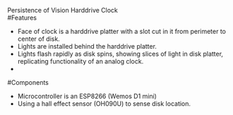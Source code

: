 Persistence of Vision Harddrive Clock  
#Features  
- Face of clock is a harddrive platter with a slot cut in it from perimeter to center of disk.  
- Lights are installed behind the harddrive platter.  
- Lights flash rapidly as disk spins, showing slices of light in disk platter, replicating functionality of an analog clock.  
- 

#Components  
- Microcontroller is an ESP8266 (Wemos D1 mini)  
- Using a hall effect sensor (OH090U) to sense disk location.  
